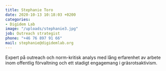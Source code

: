 ```yaml
---
title: Stephanie Toro
date: 2020-10-13 10:18:03 +0200
categories:
- Digidem Lab
image: "/uploads/stephanie3.jpg"
job: Outreach strategist
phone: "+46 76 897 91 66"
mail: stephanie@digidemlab.org
---
```


Expert på outreach och norm-kritisk analys med lång erfarenhet av arbete inom offentlig förvaltning och ett stadigt engagemang i gräsrotsaktivism.
